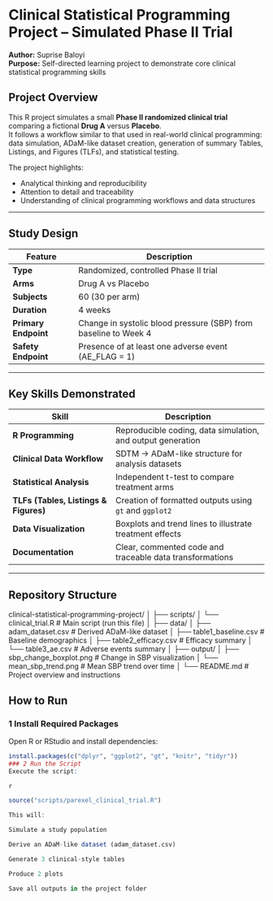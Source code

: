 # Clinical Statistical Programming Project – Simulated Phase II Trial

**Author:** Suprise Baloyi  
**Purpose:** Self-directed learning project to demonstrate core clinical statistical programming skills 

## Project Overview

This R project simulates a small **Phase II randomized clinical trial** comparing a fictional **Drug A** versus **Placebo**.  
It follows a workflow similar to that used in real-world clinical programming: data simulation, ADaM-like dataset creation, generation of summary Tables, Listings, and Figures (TLFs), and statistical testing.

The project highlights:
- Analytical thinking and reproducibility  
- Attention to detail and traceability  
- Understanding of clinical programming workflows and data structures  

---

## Study Design

| Feature | Description |
|----------|--------------|
| **Type** | Randomized, controlled Phase II trial |
| **Arms** | Drug A vs Placebo |
| **Subjects** | 60 (30 per arm) |
| **Duration** | 4 weeks |
| **Primary Endpoint** | Change in systolic blood pressure (SBP) from baseline to Week 4 |
| **Safety Endpoint** | Presence of at least one adverse event (AE_FLAG = 1) |

---

## Key Skills Demonstrated

| Skill | Description |
|--------|--------------|
| **R Programming** | Reproducible coding, data simulation, and output generation |
| **Clinical Data Workflow** | SDTM → ADaM-like structure for analysis datasets |
| **Statistical Analysis** | Independent t-test to compare treatment arms |
| **TLFs (Tables, Listings & Figures)** | Creation of formatted outputs using `gt` and `ggplot2` |
| **Data Visualization** | Boxplots and trend lines to illustrate treatment effects |
| **Documentation** | Clear, commented code and traceable data transformations |

---

## Repository Structure
clinical-statistical-programming-project/
│
├── scripts/
│ └── clinical_trial.R # Main script (run this file)
│
├── data/
│ ├── adam_dataset.csv # Derived ADaM-like dataset
│ ├── table1_baseline.csv # Baseline demographics
│ ├── table2_efficacy.csv # Efficacy summary
│ └── table3_ae.csv # Adverse events summary
│
├── output/
│ ├── sbp_change_boxplot.png # Change in SBP visualization
│ └── mean_sbp_trend.png # Mean SBP trend over time
│
└── README.md # Project overview and instructions

##  How to Run

### 1️ Install Required Packages
Open R or RStudio and install dependencies:
```r
install.packages(c("dplyr", "ggplot2", "gt", "knitr", "tidyr"))
### 2️ Run the Script
Execute the script:

r

source("scripts/parexel_clinical_trial.R")

This will:

Simulate a study population

Derive an ADaM-like dataset (adam_dataset.csv)

Generate 3 clinical-style tables

Produce 2 plots

Save all outputs in the project folder


